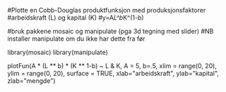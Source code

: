 #Plotte en Cobb-Douglas produktfunksjon med produksjonsfaktorer 
#arbeidskraft (L) og kapital (K)
#y=A*L^b*K^(1-b)

#bruk pakkene mosaic og manipulate (pga 3d tegning med slider)
#NB installer manipulate om du ikke har dette fra før

library(mosaic)
library(manipulate)


plotFun(A * (L ** b) * (K ** 1-b) ~ L & K,
        A = 5, b=.5, 
        xlim = range(0, 20), ylim = range(0, 20), 
        surface = TRUE, xlab="arbeidskraft", ylab="kapital", zlab="mengde")
